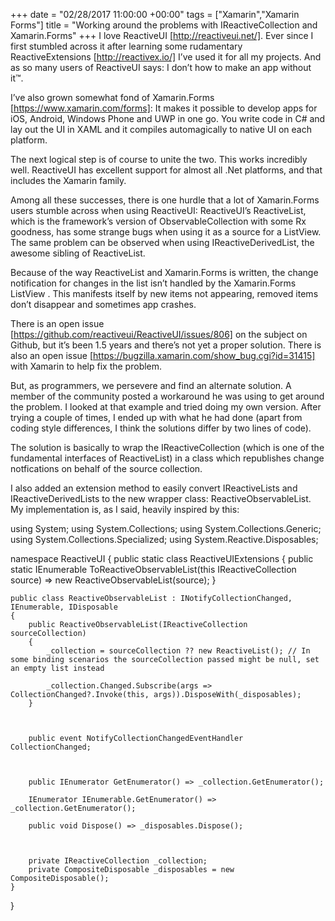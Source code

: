 +++
date = "02/28/2017 11:00:00 +00:00"
tags = ["Xamarin","Xamarin Forms"]
title = "Working around the problems with IReactiveCollection and Xamarin.Forms"
+++
I love ReactiveUI [http://reactiveui.net/]. Ever since I first stumbled across
it after learning some rudamentary ReactiveExtensions [http://reactivex.io/] 
I’ve used it for all my projects. And as so many users of ReactiveUI says: I
don’t how to make an app without it™.

I’ve also grown somewhat fond of Xamarin.Forms [https://www.xamarin.com/forms]:
It makes it possible to develop apps for iOS, Android, Windows Phone and UWP in
one go. You write code in C# and lay out the UI in XAML and it compiles
automagically to native UI on each platform.

The next logical step is of course to unite the two. This works incredibly well.
ReactiveUI has excellent support for almost all .Net platforms, and that
includes the Xamarin family.

Among all these successes, there is one hurdle that a lot of Xamarin.Forms users
stumble across when using ReactiveUI: ReactiveUI’s ReactiveList, which is the
framework’s version of ObservableCollection  with some Rx goodness, has some
strange bugs when using it as a source for a ListView. The same problem can be
observed when using IReactiveDerivedList, the awesome sibling of ReactiveList.

Because of the way ReactiveList  and Xamarin.Forms is written, the change
notification for changes in the list isn’t handled by the Xamarin.Forms ListView
. This manifests itself by new items not appearing, removed items don’t
disappear and sometimes app crashes.

There is an open issue [https://github.com/reactiveui/ReactiveUI/issues/806]  on
the subject on Github, but it’s been 1.5 years and there’s not yet a proper
solution. There is also an open issue
[https://bugzilla.xamarin.com/show_bug.cgi?id=31415]  with Xamarin to help fix
the problem.

But, as programmers, we persevere and find an alternate solution. A member of
the community posted a workaround  he was using to get around the problem. I
looked at that example and tried doing my own version. After trying a couple of
times, I ended up with what he had done (apart from coding style differences, I
think the solutions differ by two lines of code).

The solution is basically to wrap the IReactiveCollection  (which is one of the
fundamental interfaces of ReactiveList) in a class which republishes change
notfications on behalf of the source collection.

I also added an extension method to easily convert IReactiveLists  and 
IReactiveDerivedLists  to the new wrapper class: ReactiveObservableList. My
implementation is, as I said, heavily inspired by this:

using System;
using System.Collections;
using System.Collections.Generic;
using System.Collections.Specialized;
using System.Reactive.Disposables;

namespace ReactiveUI
{
    public static class ReactiveUIExtensions
    {
        public static IEnumerable ToReactiveObservableList(this IReactiveCollection source) => new ReactiveObservableList(source);
    }

    public class ReactiveObservableList : INotifyCollectionChanged, IEnumerable, IDisposable
    {
        public ReactiveObservableList(IReactiveCollection sourceCollection)
        {
            _collection = sourceCollection ?? new ReactiveList(); // In some binding scenarios the sourceCollection passed might be null, set an empty list instead

            _collection.Changed.Subscribe(args => CollectionChanged?.Invoke(this, args)).DisposeWith(_disposables);
        }



        public event NotifyCollectionChangedEventHandler CollectionChanged;



        public IEnumerator GetEnumerator() => _collection.GetEnumerator();

        IEnumerator IEnumerable.GetEnumerator() => _collection.GetEnumerator();

        public void Dispose() => _disposables.Dispose();



        private IReactiveCollection _collection;
        private CompositeDisposable _disposables = new CompositeDisposable();
    }
}

